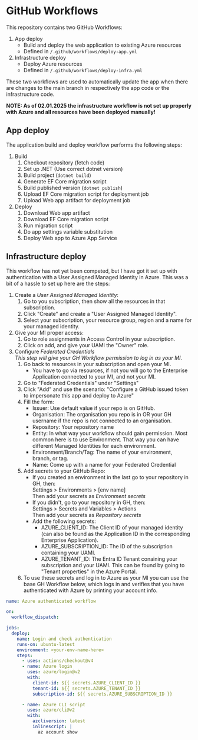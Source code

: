 # GitHub Workflows

This repository contains two GitHub Workflows:

1. App deploy
   - Build and deploy the web application to existing Azure resources
   - Defined in `/.github/workflows/deploy-app.yml`
2. Infrastructure deploy
   - Deploy Azure resources
   - Defined in `/.github/workflows/deploy-infra.yml`

These two workflows are used to automatically update the app when there are changes to the main branch in respectively the app code or the infrastructure code.

**NOTE: As of 02.01.2025 the infrastructure workflow is not set up properly with Azure and all resources have been deployed manually!**

## App deploy

The application build and deploy workflow performs the following steps:

1. Build
   1. Checkout repository (fetch code)
   2. Set up .NET (Use correct dotnet version)
   3. Build project (`dotnet build`)
   4. Generate EF Core migration script
   5. Build published version (`dotnet publish`)
   6. Upload EF Core migration script for deployment job
   7. Upload Web app artifact for deployment job
2. Deploy
   1. Download Web app artifact
   2. Download EF Core migration script
   3. Run migration script
   4. Do app settings variable substitution
   5. Deploy Web app to Azure App Service

## Infrastructure deploy

This workflow has not yet been competed, but I have got it set up with authentication with a User Assigned Managed Identity in Azure. This was a bit of a hassle to set up here are the steps:

1. Create a *User Assigned Managed Identity*:
   1. Go to you subscription, then show all the resources in that subscription. 
   2. Click "Create" and create a "User Assigned Managed Identity".
   3. Select your subscription, your resource group, region and a name for your managed identity.
2. Give your MI proper access:
   1. Go to role assignments in Access Control in your subscription.
   2. Click on add, and give your UAMI the "Owner" role.
3. Configure *Federated Credentials*  
   *This step will give your GH Workflow permission to log in as your MI.*  
   1. Go back to resources in your subscription and open your MI.
      - You have to go via resources, if not you will go to the Enterprise Application connected to your MI, and not your MI.
   2. Go to "Federated Credentials" under "Settings"
   3. Click "Add" and use the scenario: "Configure a GitHub issued token to impersonate this app and deploy to Azure"
   4. Fill the form:
      - Issuer: Use default value if your repo is on GitHub.
      - Organisation: The organisation you repo is in OR your GH username if the repo is not connected to an organisation.
      - Repository: Your repository name
      - Entity: In what way your workflow should gain permission. Most common here is to use Environment. That way you can have different Managed Identities for each environment.
      - Environment/Branch/Tag: The name of your environment, branch, or tag.
      - Name: Come up with a name for your Federated Credential
   5. Add secrets to your GitHub Repo:
      - If you created an environment in the last go to your repository in GH, then:  
      Settings > Environments > [env name]  
      Then add your secrets as *Environment secrets*
      - If you didn't, go to your repository in GH, then:  
      Settings > Secrets and Variables > Actions  
      Then add your secrets as *Repository secrets*
      - Add the following secrets:
        - AZURE_CLIENT_ID: The Client ID of your managed identity (can also be found as the Application ID in the corresponding Enterprise Application).
        - AZURE_SUBSCRIPTION_ID: The ID of the subscription containing your UAMI.
        - AZURE_TENANT_ID: The Entra ID Tenant conaining your subscription and your UAMI. This can be found by going to "Tenant properties" in the Azure Portal.
   6. To use these secrets and log in to Azure as your MI you can use the base GH Workflow below, which logs in and verifies that you have authenticated with Azure by printing your account info.

```yaml
name: Azure authenticated workflow

on:
  workflow_dispatch:

jobs:
  deploy:
    name: Login and check authentication
    runs-on: ubuntu-latest
    environment: <your-env-name-here>
    steps:
      - uses: actions/checkout@v4
      - name: Azure login
        uses: azure/login@v2
        with:
          client-id: ${{ secrets.AZURE_CLIENT_ID }}
          tenant-id: ${{ secrets.AZURE_TENANT_ID }}
          subscription-id: ${{ secrets.AZURE_SUBSCRIPTION_ID }}

      - name: Azure CLI script
        uses: azure/cli@v2
        with:
          azcliversion: latest
          inlinescript: |
            az account show
```

